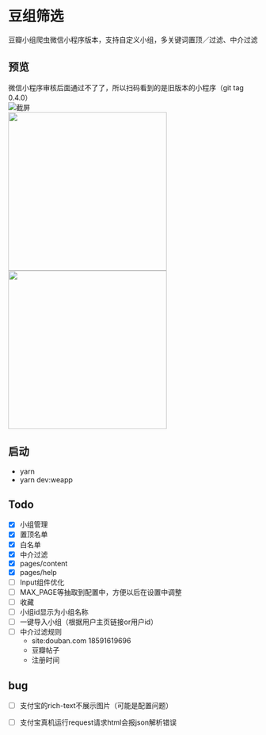 # 豆组筛选
豆瓣小组爬虫微信小程序版本，支持自定义小组，多关键词置顶／过滤、中介过滤


## 预览
微信小程序审核后面通过不了了，所以扫码看到的是旧版本的小程序（git tag 0.4.0）<br/>
![截屏](https://github.com/jiahui92/taro-douban-group-filter/blob/master/assets/qrcode.jpg)<br/>
<img src="https://github.com/jiahui92/taro-douban-group-filter/blob/master/assets/s-index.png" style="height: 320px;margin-right: 10px;" />
<img src="https://github.com/jiahui92/taro-douban-group-filter/blob/master/assets/s-content.png" style="height: 320px;" />


## 启动
* yarn
* yarn dev:weapp

## Todo
* [x] 小组管理
* [x] 置顶名单
* [x] 白名单
* [x] 中介过滤
* [x] pages/content
* [x] pages/help
* [ ] Input组件优化
* [ ] MAX_PAGE等抽取到配置中，方便以后在设置中调整
* [ ] 收藏
* [ ] 小组id显示为小组名称
* [ ] 一键导入小组（根据用户主页链接or用户id）
* [ ] 中介过滤规则
  * site:douban.com 18591619696
  * 豆瓣帖子
  * 注册时间



## bug
* [ ] 支付宝的rich-text不展示图片（可能是配置问题）
* [ ] 支付宝真机运行request请求html会报json解析错误

